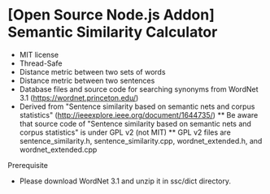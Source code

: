 # [Open Source Node.js Addon] Semantic Similarity Calculator

* MIT license
* Thread-Safe
* Distance metric between two sets of words
* Distance metric between two sentences
* Database files and source code for searching synonyms from WordNet 3.1 (https://wordnet.princeton.edu/)
* Derived from "Sentence similarity based on semantic nets and corpus statistics" (http://ieeexplore.ieee.org/document/1644735/)
** Be aware that source code of "Sentence similarity based on semantic nets and corpus statistics" is under GPL v2 (not MIT)
** GPL v2 files are sentence_similarity.h, sentence_similarity.cpp, wordnet_extended.h, and wordnet_extended.cpp

Prerequisite
* Please download WordNet 3.1 and unzip it in ssc/dict directory.